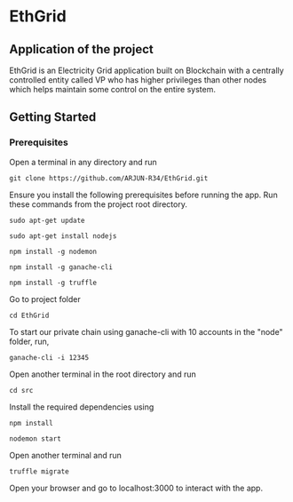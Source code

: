 # EthGrid

## Application of the project

EthGrid is an Electricity Grid application built on Blockchain with a centrally controlled entity called VP who has higher privileges than other nodes which helps maintain some control on the entire system.

## Getting Started

### Prerequisites

Open a terminal in any directory and run
```
git clone https://github.com/ARJUN-R34/EthGrid.git 
```

Ensure you install the following prerequisites before running the app.
Run these commands from the project root directory.

```
sudo apt-get update
```
```
sudo apt-get install nodejs
```
```
npm install -g nodemon
```
```
npm install -g ganache-cli
```
```
npm install -g truffle
```

Go to project folder
```
cd EthGrid
```
To start our private chain using ganache-cli with 10 accounts in the "node" folder, run,
```
ganache-cli -i 12345
```

Open another terminal in the root directory and run
```
cd src
```
Install the required dependencies using 
```
npm install
```
```
nodemon start
```

Open another terminal and run
```
truffle migrate
```

Open your browser and go to localhost:3000 to interact with the app.